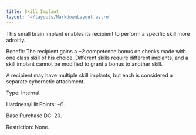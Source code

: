 ```yaml
---
title: Skill Implant
layout: '~/layouts/MarkdownLayout.astro'
---
```

This small brain implant enables its recipient to perform a specific skill
more adroitly.

Benefit: The recipient gains a +2 competence bonus on checks made with one
class skill of his choice. Different skills require different implants, and a
skill implant cannot be modified to grant a bonus to another skill.

A recipient may have multiple skill implants, but each is considered a
separate cybernetic attachment.

Type: Internal.

Hardness/Hit Points: –/1.

Base Purchase DC: 20.

Restriction: None.

